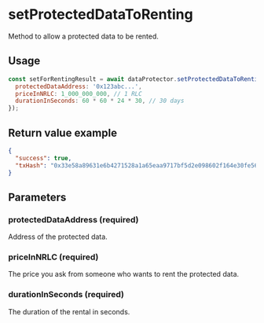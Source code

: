 # setProtectedDataToRenting

Method to allow a protected data to be rented.

## Usage

```javascript
const setForRentingResult = await dataProtector.setProtectedDataToRenting({
  protectedDataAddress: '0x123abc...',
  priceInNRLC: 1_000_000_000, // 1 RLC
  durationInSeconds: 60 * 60 * 24 * 30, // 30 days
});
```

## Return value example

```json
{
  "success": true,
  "txHash": "0x33e58a89631e6b4271528a1a65eaa9717bf5d2e098602f164e30fe56585895e6"
}
```

## Parameters

### protectedDataAddress (required)

Address of the protected data.

### priceInNRLC (required)

The price you ask from someone who wants to rent the protected data.

### durationInSeconds (required)

The duration of the rental in seconds.
